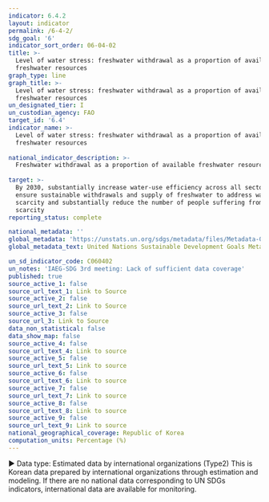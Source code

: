 ```yaml
---
indicator: 6.4.2
layout: indicator
permalink: /6-4-2/
sdg_goal: '6'
indicator_sort_order: 06-04-02
title: >-
  Level of water stress: freshwater withdrawal as a proportion of available
  freshwater resources
graph_type: line
graph_title: >-
  Level of water stress: freshwater withdrawal as a proportion of available
  freshwater resources
un_designated_tier: I
un_custodian_agency: FAO
target_id: '6.4'
indicator_name: >-
  Level of water stress: freshwater withdrawal as a proportion of available
  freshwater resources
  
national_indicator_description: >-
  Freshwater withdrawal as a proportion of available freshwater resources is the ratio between total freshwater withdrawn by all major sectors and total renewable freshwater resources, after taking into account environmental water requirements
  
target: >-
  By 2030, substantially increase water-use efficiency across all sectors and
  ensure sustainable withdrawals and supply of freshwater to address water
  scarcity and substantially reduce the number of people suffering from water
  scarcity
reporting_status: complete

national_metadata: ''
global_metadata: 'https://unstats.un.org/sdgs/metadata/files/Metadata-06-04-02.pdf'
global_metadata_text: United Nations Sustainable Development Goals Metadata (pdf 428kB)

un_sd_indicator_code: C060402
un_notes: 'IAEG-SDG 3rd meeting: Lack of sufficient data coverage'
published: true
source_active_1: false
source_url_text_1: Link to Source
source_active_2: false
source_url_text_2: Link to Source
source_active_3: false
source_url_3: Link to Source
data_non_statistical: false
data_show_map: false
source_active_4: false
source_url_text_4: Link to source
source_active_5: false
source_url_text_5: Link to source
source_active_6: false
source_url_text_6: Link to source
source_active_7: false
source_url_text_7: Link to source
source_active_8: false
source_url_text_8: Link to source
source_active_9: false
source_url_text_9: Link to source
national_geographical_coverage: Republic of Korea
computation_units: Percentage (%)
---
```

▶ Data type: Estimated data by international organizations (Type2) This is Korean data prepared by international organizations through estimation and modeling. If there are no national data corresponding to UN SDGs indicators, international data are available for monitoring.
